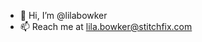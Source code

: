 - 👋  Hi, I’m @lilabowker
- 📫  Reach me at lila.bowker@stitchfix.com

<!---
lilabowker/lilabowker is a ✨ special ✨ repository because its `README.md` (this file) appears on your GitHub profile.
You can click the Preview link to take a look at your changes.
--->
